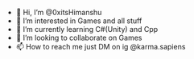 - 👋 Hi, I’m @0xitsHimanshu
- 👀 I’m interested in Games and all stuff
- 🌱 I’m currently learning C#(Unity) and Cpp
- 💞️ I’m looking to collaborate on Games
- 📫 How to reach me just DM on ig @karma.sapiens

<!---
0xitsHimanshu/0xitsHimanshu is a ✨ special ✨ repository because its `README.md` (this file) appears on your GitHub profile.
You can click the Preview link to take a look at your changes.
--->
